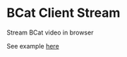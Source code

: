 # BCat Client Stream
Stream BCat video in browser

See example [here](https://jolonf.github.io/bcat-client-stream/test.html)

